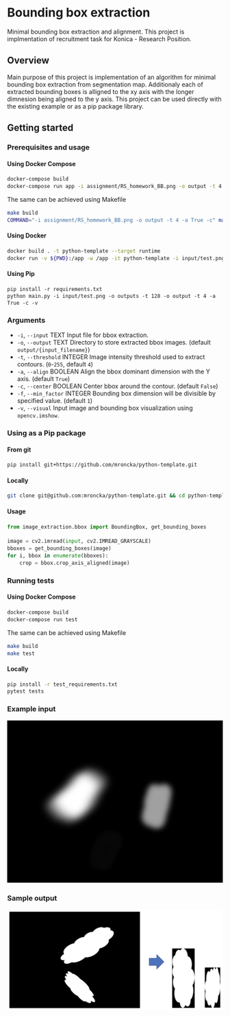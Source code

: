 # Bounding box extraction
Minimal bounding box extraction and alignment. This project is implmentation of recruitment task for Konica - Research Position.

## Overview

Main purpose of this project is implementation of an algorithm for minimal bounding box extraction from segmentation map. Additionaly each of extracted bounding boxes is alligned to the xy axis with the longer dimnesion being aligned to the y axis. This project can be used directly with the existing example or as a pip package library.

## Getting started
### Prerequisites and usage
#### Using Docker Compose
```sh
docker-compose build
docker-compose run app -i assignment/RS_homework_BB.png -o output -t 4 -a True -c
```

The same can be achieved using Makefile
```sh
make build
COMMAND="-i assignment/RS_homework_BB.png -o output -t 4 -a True -c" make run
```

#### Using Docker
```sh
docker build . -t python-template --target runtime
docker run -v ${PWD}:/app -w /app -it python-template -i input/test.png -o output -t 4 -a True -c
```

#### Using Pip
```
pip install -r requirements.txt
python main.py -i input/test.png -o outputs -t 128 -o output -t 4 -a True -c -v
```

### Arguments
- `-i`, `--input` TEXT          Input file for bbox extraction.
- `-o`, `--output` TEXT         Directory to store extracted bbox images. (default `output/{input_filename}`)
- `-t`, `--threshold` INTEGER   Image intensity threshold used to extract contours. (`0`-`255`, default `4`)
- `-a`, `--align` BOOLEAN       Align the bbox dominant dimension with the Y axis. (default `True`)
- `-c`, `--center` BOOLEAN      Center bbox around the contour. (default `False`)
- `-f`, `--min_factor` INTEGER  Bounding box dimension will be divisible by specified value. (default `1`)
- `-v`, `--visual`              Input image and bounding box visualization using `opencv.imshow`.

### Using as a Pip package
#### From git
```sh
pip install git+https://github.com/mroncka/python-template.git
```
#### Locally
```sh
git clone git@github.com:mroncka/python-template.git && cd python-template && pip install -e .
```

#### Usage
```python
from image_extraction.bbox import BoundingBox, get_bounding_boxes

image = cv2.imread(input, cv2.IMREAD_GRAYSCALE)
bboxes = get_bounding_boxes(image)
for i, bbox in enumerate(bboxes):
    crop = bbox.crop_axis_aligned(image)
```

### Running tests
#### Using Docker Compose
```sh
docker-compose build
docker-compose run test
```
The same can be achieved using Makefile
```sh
make build
make test
```

#### Locally
```sh
pip install -r test_requirements.txt
pytest tests
```


### Example input
![sample input](assignment/RS_homework_BB.png "Sample input")

### Sample output
![example output](assignment/sample_output.png "Example output")

